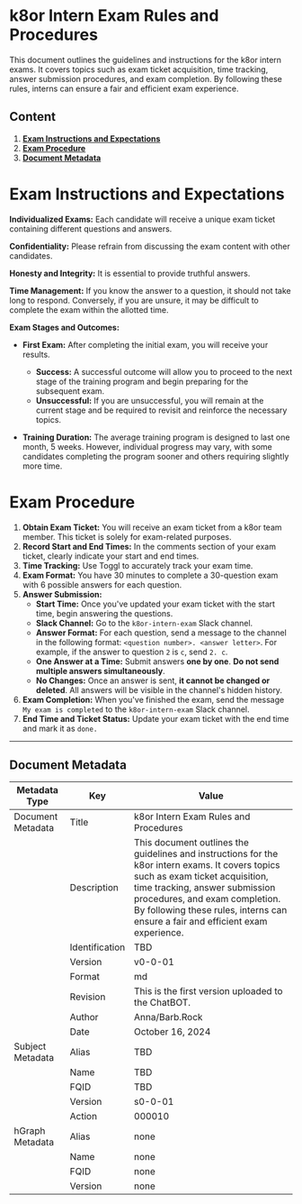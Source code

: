 # k8or Intern Exam Rules and Procedures

This document outlines the guidelines and instructions for the k8or intern exams. It covers topics such as exam ticket acquisition, time tracking, answer submission procedures, and exam completion. By following these rules, interns can ensure a fair and efficient exam experience.

## Content

1. **[Exam Instructions and Expectations](#Exam-Instructions-and-Expectations)**
2. **[Exam Procedure](#Exam-Procedure)**
3. **[Document Metadata](#Document-Metadata)**

<h1 id="Exam-Instructions-and-Expectations">Exam Instructions and Expectations</h1>

**Individualized Exams:** Each candidate will receive a unique exam ticket containing different questions and answers. 

**Confidentiality:** Please refrain from discussing the exam content with other candidates. 

**Honesty and Integrity:** It is essential to provide truthful answers. 

**Time Management:** If you know the answer to a question, it should not take long to respond. Conversely, if you are unsure, it may be difficult to complete the exam within the allotted time.

**Exam Stages and Outcomes:**

* **First Exam:** After completing the initial exam, you will receive your results.
    * **Success:** A successful outcome will allow you to proceed to the next stage of the training program and begin preparing for the subsequent exam.
    * **Unsuccessful:** If you are unsuccessful, you will remain at the current stage and be required to revisit and reinforce the necessary topics.

* **Training Duration:** The average training program is designed to last one month, 5 weeks. However, individual progress may vary, with some candidates completing the program sooner and others requiring slightly more time.

<h1 id="Exam-Procedure">Exam Procedure</h1>

1. **Obtain Exam Ticket:** You will receive an exam ticket from a k8or team member. This ticket is solely for exam-related purposes.
2. **Record Start and End Times:** In the comments section of your exam ticket, clearly indicate your start and end times.
3. **Time Tracking:** Use Toggl to accurately track your exam time.
4. **Exam Format:** You have 30 minutes to complete a 30-question exam with 6 possible answers for each question.
5. **Answer Submission:**
   * **Start Time:** Once you've updated your exam ticket with the start time, begin answering the questions.
   * **Slack Channel:** Go to the `k8or-intern-exam` Slack channel.
   * **Answer Format:** For each question, send a message to the channel in the following format: `<question number>. <answer letter>`. For example, if the answer to question `2` is `c`, send `2. c`.
   * **One Answer at a Time:** Submit answers **one by one**. **Do not send multiple answers simultaneously**.
   * **No Changes:** Once an answer is sent, **it cannot be changed or deleted**. All answers will be visible in the channel's hidden history.
6. **Exam Completion:** When you've finished the exam, send the message `My exam is completed` to the `k8or-intern-exam` Slack channel.
7. **End Time and Ticket Status:** Update your exam ticket with the end time and mark it as `done.`

---

<h2 id="Document-Metadata">Document Metadata</h2>

| Metadata Type | Key | Value |
|---|---|---|
| Document Metadata | Title | k8or Intern Exam Rules and Procedures |
| | Description | This document outlines the guidelines and instructions for the k8or intern exams. It covers topics such as exam ticket acquisition, time tracking, answer submission procedures, and exam completion. By following these rules, interns can ensure a fair and efficient exam experience. |
| | Identification | TBD | |
| | Version | v0-0-01 | |
| | Format | md | |
| | Revision | This is the first version uploaded to the ChatBOT. |
| | Author | Anna/Barb.Rock |
| | Date | October 16, 2024 |
| Subject Metadata | Alias | TBD |
| |  Name | TBD |
| |  FQID | TBD |
| |  Version | s0-0-01 |
| |  Action | 000010 |
| hGraph Metadata | Alias | none |
| |  Name | none |
| |  FQID | none |
| |  Version | none |